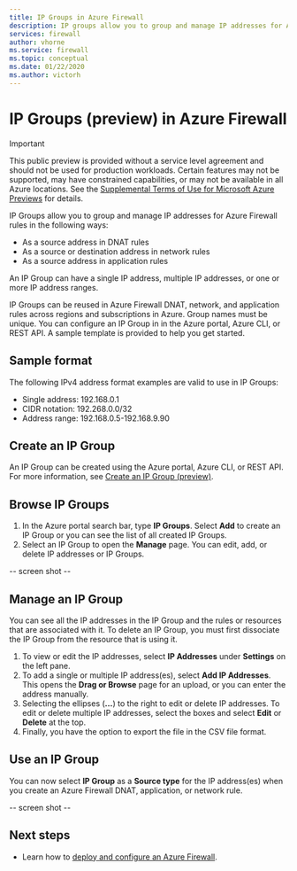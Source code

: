 ```yaml
---
title: IP Groups in Azure Firewall 
description: IP groups allow you to group and manage IP addresses for Azure Firewall rules.
services: firewall
author: vhorne
ms.service: firewall
ms.topic: conceptual
ms.date: 01/22/2020
ms.author: victorh
---
```


# IP Groups (preview) in Azure Firewall

> [!IMPORTANT]
> This public preview is provided without a service level agreement and should not be used for production workloads. Certain features may not be supported, may have constrained capabilities, or may not be available in all Azure locations. See the [Supplemental Terms of Use for Microsoft Azure Previews](https://azure.microsoft.com/support/legal/preview-supplemental-terms/) for details.

IP Groups allow you to group and manage IP addresses for Azure Firewall rules in the following ways:

- As a source address in DNAT rules
- As a source or destination address in network rules
- As a source address in application rules


An IP Group can have a single IP address, multiple IP addresses, or one or more IP address ranges.

IP Groups can be reused in Azure Firewall DNAT, network, and application rules across regions and subscriptions in Azure. Group names must be unique. You can configure an IP Group in in the Azure portal, Azure CLI, or REST API. A sample template is provided to help you get started.

## Sample format

The following IPv4 address format examples are valid to use in IP Groups:

- Single address: 192.168.0.1
- CIDR notation: 192.268.0.0/32
- Address range: 192.168.0.5-192.168.9.90

## Create an IP Group

An IP Group can be created using the Azure portal, Azure CLI, or REST API. For more information, see [Create an IP Group (preview)](create-ip-group.md).

## Browse IP Groups
1. In the Azure portal search bar, type **IP Groups**. Select **Add** to create an IP Group  or you can see the list of all created IP Groups. 
2. Select an IP Group to open the **Manage** page. You can edit, add, or delete IP addresses or IP Groups.

-- screen shot --

## Manage an IP Group

You can see all the IP addresses in the IP Group and the rules or resources that are associated with it. To delete an IP Group, you must first dissociate the IP Group from the resource that is using it.

1. To view or edit the IP addresses, select **IP Addresses** under **Settings** on the left pane.
2. To add a single or multiple IP address(es), select **Add IP Addresses**. This opens the **Drag or Browse** page for an upload, or you can enter the address manually.
3.	Selecting the ellipses (**…**) to the right to edit or delete IP addresses. To edit or delete multiple IP addresses, select the boxes and select **Edit** or **Delete** at the top.
4. Finally, you have the option to export the file in the CSV file format. 


## Use an IP Group

You can now select **IP Group** as a **Source type** for the IP address(es) when you create an Azure Firewall DNAT, application, or network rule.

-- screen shot --

## Next steps

- Learn how to [deploy and configure an Azure Firewall](tutorial-firewall-deploy-portal.md).